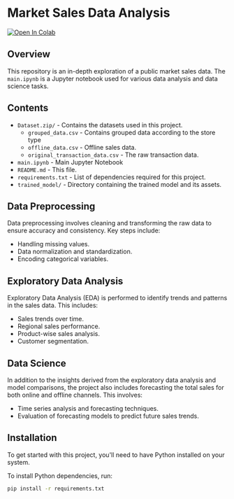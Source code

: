 # Market Sales Data Analysis

<a target="_blank" href="https://colab.research.google.com/github/Yagami11111/Market-Sales-Analysis/blob/main/main.ipynb">
  <img src="https://colab.research.google.com/assets/colab-badge.svg" alt="Open In Colab"/>
</a>

## Overview

This repository is an in-depth exploration of a public market sales data. The `main.ipynb` is a Jupyter notebook used for various data analysis and data science tasks.

## Contents

- `Dataset.zip/` - Contains the datasets used in this project.
  - `grouped_data.csv` - Contains grouped data according to the store type
  - `offline_data.csv` - Offline sales data.
  - `original_transaction_data.csv` - The raw transaction data.
- `main.ipynb` - Main Jupyter Notebook
- `README.md` - This file.
- `requirements.txt` - List of dependencies required for this project.
- `trained_model/` - Directory containing the trained model and its assets.

## Data Preprocessing
Data preprocessing involves cleaning and transforming the raw data to ensure accuracy and consistency. Key steps include:
- Handling missing values.
- Data normalization and standardization.
- Encoding categorical variables.

## Exploratory Data Analysis
Exploratory Data Analysis (EDA) is performed to identify trends and patterns in the sales data. This includes:
- Sales trends over time.
- Regional sales performance.
- Product-wise sales analysis.
- Customer segmentation.

## Data Science
In addition to the insights derived from the exploratory data analysis and model comparisons, the project also includes forecasting the total sales for both online and offline channels. This involves:
- Time series analysis and forecasting techniques.
- Evaluation of forecasting models to predict future sales trends.


## Installation

To get started with this project, you'll need to have Python installed on your system.

To install Python dependencies, run:

```bash
pip install -r requirements.txt